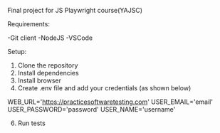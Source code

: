 Final project for JS Playwright course(YAJSC) 

Requirements:

-Git client 
-NodeJS 
-VSCode

Setup:

1. Clone the repository
2. Install dependencies
3. Install browser
4. Create .env file and add your credentials (as shown below)

WEB_URL='https://practicesoftwaretesting.com'
USER_EMAIL='email'
USER_PASSWORD='password'
USER_NAME='username'

6. Run tests
